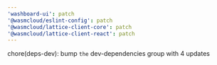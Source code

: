 ```yaml
---
'washboard-ui': patch
'@wasmcloud/eslint-config': patch
'@wasmcloud/lattice-client-core': patch
'@wasmcloud/lattice-client-react': patch
---
```


chore(deps-dev): bump `the` dev-dependencies group with 4 updates
